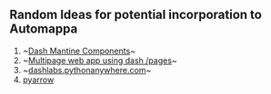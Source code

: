 ## Random Ideas for potential incorporation to Automappa

1. ~[Dash Mantine Components](https://www.dash-mantine-components.com/)~
2. ~[Multipage web app using dash /pages](https://community.plotly.com/t/introducing-dash-pages-a-dash-2-x-feature-preview/57775#introducing-dash-pages-2)~
3. ~[dashlabs.pythonanywhere.com](https://dashlabs.pythonanywhere.com/)~
4. [pyarrow](https://arrow.apache.org/docs/python/pandas.html)